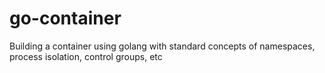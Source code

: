 # go-container

Building a container using golang with standard concepts of namespaces, process isolation, control groups, etc 
